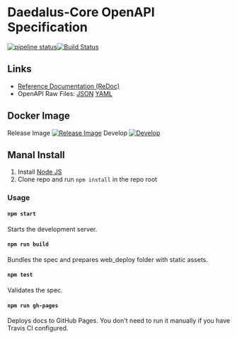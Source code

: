 # Daedalus-Core OpenAPI Specification
[![pipeline status](https://git.daedalus-project.io/docs/Daedalus-Core-Docs/badges/master/pipeline.svg)](https://git.daedalus-project.io/docs/Daedalus-Core-Docs/commits/master)[![Build Status](https://travis-ci.org/daedalusproject/Daedalus-Core-Docs.svg?branch=master)](https://travis-ci.org/daedalusproject/Daedalus-Core-Docs)

## Links

- [Reference Documentation (ReDoc)](https://daedalusproject.github.io/Daedalus-Core-Docs/)
- OpenAPI Raw Files: [JSON](https://daedalusproject.github.io/Daedalus-Core-Docs/openapi.json) [YAML](https://daedalusproject.github.io/Daedalus-Core-Docs/openapi.yaml)

## Docker Image

Release Image [![Release Image](https://img.shields.io/badge/docker-latest-blue.svg)](https://hub.docker.com/r/daedalusproject/daedalus-core-docs)
Develop [![Develop](https://img.shields.io/badge/docker-latest-yellow.svg)](https://hub.docker.com/r/daedalusproject/daedalus-core-docs-develop)

## Manal Install

1. Install [Node JS](https://nodejs.org/)
2. Clone repo and run `npm install` in the repo root

### Usage

#### `npm start`
Starts the development server.

#### `npm run build`
Bundles the spec and prepares web_deploy folder with static assets.

#### `npm test`
Validates the spec.

#### `npm run gh-pages`
Deploys docs to GitHub Pages. You don't need to run it manually if you have Travis CI configured.
